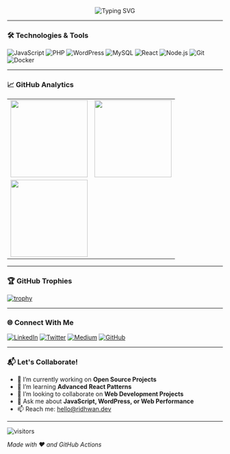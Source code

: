 <div align="center">
  <img src="https://readme-typing-svg.herokuapp.com?font=Fira+Code&size=26&duration=4000&pause=1000&color=54FF8D&center=true&vCenter=true&width=600&lines=Full+Stack+Developer;Open+Source+Contributor;Tech+Enthusiast" alt="Typing SVG" />
</div>

---

### 🛠️ Technologies & Tools

![JavaScript](https://img.shields.io/badge/-JavaScript-F7DF1E?style=flat&logo=javascript&logoColor=black)
![PHP](https://img.shields.io/badge/-PHP-777BB4?style=flat&logo=php&logoColor=white)
![WordPress](https://img.shields.io/badge/-WordPress-21759B?style=flat&logo=wordpress&logoColor=white)
![MySQL](https://img.shields.io/badge/-MySQL-4479A1?style=flat&logo=mysql&logoColor=white)
![React](https://img.shields.io/badge/-React-61DAFB?style=flat&logo=react&logoColor=black)
![Node.js](https://img.shields.io/badge/-Node.js-339933?style=flat&logo=node.js&logoColor=white)
![Git](https://img.shields.io/badge/-Git-F05032?style=flat&logo=git&logoColor=white)
![Docker](https://img.shields.io/badge/-Docker-2496ED?style=flat&logo=docker&logoColor=white)

---

### 📈 GitHub Analytics

<table align="center">
  <tr>
    <td>
      <img height="180em" src="https://github-readme-stats.vercel.app/api?username=ridhwanahsan&show_icons=true&theme=dark&hide_border=true&include_all_commits=true&count_private=true"/>
    </td>
    <td>
      <img height="180em" src="https://github-readme-streak-stats.herokuapp.com/?user=ridhwanahsan&theme=dark&hide_border=true"/>
    </td>
  </tr>
  <tr>
    <td colspan="2">
      <img height="180em" src="https://github-readme-stats.vercel.app/api/top-langs/?username=ridhwanahsan&layout=compact&theme=dark&hide_border=true&langs_count=8"/>
    </td>
  </tr>
</table>

---

### 🏆 GitHub Trophies

[![trophy](https://github-profile-trophy.vercel.app/?username=ridhwanahsan&theme=onedark&row=1&margin-w=15&margin-h=15)](https://github.com/ryo-ma/github-profile-trophy)

---

### 🌐 Connect With Me

[![LinkedIn](https://img.shields.io/badge/-LinkedIn-0A66C2?style=for-the-badge&logo=linkedin&logoColor=white)](https://linkedin.com/in/ridhwanahsan)
[![Twitter](https://img.shields.io/badge/-Twitter-1DA1F2?style=for-the-badge&logo=twitter&logoColor=white)](https://twitter.com/ridhwanahsan)
[![Medium](https://img.shields.io/badge/-Medium-000000?style=for-the-badge&logo=medium&logoColor=white)](https://medium.com/@ridhwanahsan)
[![GitHub](https://img.shields.io/badge/-GitHub-181717?style=for-the-badge&logo=github&logoColor=white)](https://github.com/ridhwanahsan)

---

### 📬 Let's Collaborate!

- 🔭 I’m currently working on **Open Source Projects**
- 🌱 I’m learning **Advanced React Patterns**
- 👯 I’m looking to collaborate on **Web Development Projects**
- 💬 Ask me about **JavaScript, WordPress, or Web Performance**
- 📫 Reach me: [hello@ridhwan.dev](mailto:hello@ridhwan.dev)

---

![visitors](https://visitor-badge.glitch.me/badge?page_id=ridhwanahsan.ridhwanahsan)

*Made with ❤️ and GitHub Actions*
